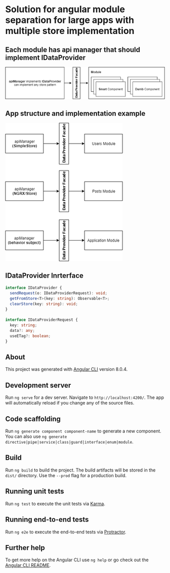 # Solution for angular module separation for large apps with multiple store implementation

## Each module has api manager that should implement IDataProvider
![DataProviderFacade](docs/DataProviderFacade.png?raw=true 'DataProviderFacade')

## App structure and implementation example
![AppSctructure](docs/AppSctructure.png?raw=true 'AppSctructure')


## IDataProvider Inrterface
```typescript
interface IDataProvider {
  sendRequest(o: IDataProviderRequest): void;
  getFromStore<T>(key: string): Observable<T>;
  clearStore(key: string): void;
}

interface IDataProviderRequest {
  key: string;
  data?: any;
  useETag?: boolean;
}
```

## About

This project was generated with [Angular CLI](https://github.com/angular/angular-cli) version 8.0.4.

## Development server

Run `ng serve` for a dev server. Navigate to `http://localhost:4200/`. The app will automatically reload if you change any of the source files.

## Code scaffolding

Run `ng generate component component-name` to generate a new component. You can also use `ng generate directive|pipe|service|class|guard|interface|enum|module`.

## Build

Run `ng build` to build the project. The build artifacts will be stored in the `dist/` directory. Use the `--prod` flag for a production build.

## Running unit tests

Run `ng test` to execute the unit tests via [Karma](https://karma-runner.github.io).

## Running end-to-end tests

Run `ng e2e` to execute the end-to-end tests via [Protractor](http://www.protractortest.org/).

## Further help

To get more help on the Angular CLI use `ng help` or go check out the [Angular CLI README](https://github.com/angular/angular-cli/blob/master/README.md).
